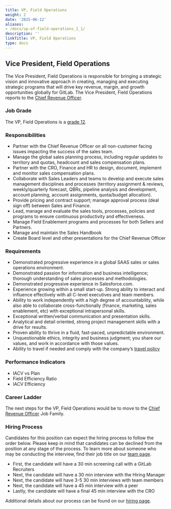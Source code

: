 ```yaml
---
title: VP, Field Operations
weight: 2
date: '2025-06-12'
aliases:
- /docs/vp-of-field-operations_1_1/
description: ''
linkTitle: VP, Field Operations
type: docs
---
```


## Vice President, Field Operations

The Vice President, Field Operations is responsible for bringing a strategic vision and innovative approach in creating, managing and executing strategic programs that will drive key revenue, margin, and growth opportunities globally for GitLab. The Vice President, Field Operations reports to the [Chief Revenue Officer](/job-families/sales/chief-revenue-officer/).

### Job Grade

The VP, Field Operations is a [grade 12](/handbook/total-rewards/compensation/compensation-calculator/#gitlab-job-grades).

### Responsibilities

- Partner with the Chief Revenue Officer on all non-customer facing issues impacting the success of the sales team.
- Manage the global sales planning process, including regular updates to territory and quotas, headcount and sales compensation plans.
- Partner with the CRO, Finance and HR to design, document, implement and monitor sales compensation plans.
- Collaborate with Sales Leaders and teams to develop and execute sales management disciplines and processes (territory assignment & reviews, weekly/quarterly forecast, QBRs, pipeline analysis and development, account planning, account assignments, quota/budget allocation).
- Provide pricing and contract support; manage approval process (deal sign off) between Sales and Finance.
- Lead, manage and evaluate the sales tools, processes, policies and programs to ensure continuous productivity and effectiveness.
- Manage Field Enablement programs and processes for both Sellers and Partners.
- Manage and maintain the Sales Handbook
- Create Board level and other presentations for the Chief Revenue Officer

### Requirements

- Demonstrated progressive experience in a global SAAS sales or sales operations environment.
- Demonstrated passion for information and business intelligence; thorough understanding of sales processes and methodologies.
- Demonstrated progressive experience in Salesforce.com.
- Experience growing within a small start-up. Strong ability to interact and influence effectively with all C-level executives and team members.
- Ability to work independently with a high degree of accountability, while also able to collaborate cross-functionally (finance, marketing, sales enablement, etc) with exceptional intrapersonal skills.
- Exceptional written/verbal communication and presentation skills.
- Analytical and detail oriented, strong project management skills with a drive for results.
- Proven ability to thrive in a fluid, fast-paced, unpredictable environment.
- Unquestionable ethics, integrity and business judgment; you share our values, and work in accordance with those values.
- Ability to travel if needed and comply with the company’s [travel policy](/handbook/travel/)

### Performance Indicators

- IACV vs Plan
- Field Efficiency Ratio
- IACV Efficiency

### Career Ladder

The next steps for the VP, Field Operations would be to move to the [Chief Revenue Officer](/job-families/sales/chief-revenue-officer/) Job Family.

### Hiring Process

Candidates for this position can expect the hiring process to follow the order below. Please keep in mind that candidates can be declined from the position at any stage of the process. To learn more about someone who may be conducting the interview, find their job title on our [team page](/handbook/company/team/).

- First, the candidate will have a 30 min screening call with a GitLab Recruiters
- Next, the candidate will have a 30 min interview with the Hiring Manager
- Next, the candidate will have 3-5 30 min interviews with team members
- Next, the candidate  will have a 45 min interview with a peer
- Lastly, the candidate will have a final 45 min interview with the CRO

Additional details about our process can be found on our [hiring page](/handbook/hiring/).
